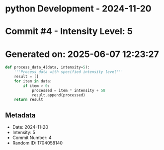 ﻿# python Development - 2024-11-20
# Commit #4 - Intensity Level: 5
# Generated on: 2025-06-07 12:23:27
```python
def process_data_4(data, intensity=5):
    '''Process data with specified intensity level'''
    result = []
    for item in data:
        if item > 0:
            processed = item * intensity + 58
            result.append(processed)
    return result
```
## Metadata
- Date: 2024-11-20
- Intensity: 5
- Commit Number: 4
- Random ID: 1704058140
